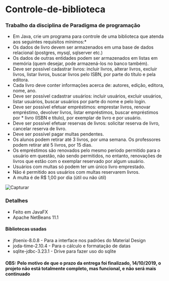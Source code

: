 # Controle-de-biblioteca
### Trabalho da disciplina de Paradigma de programação

* Em Java, crie um programa para controle de uma biblioteca que atenda aos seguintes requisitos mínimos:* 
* Os dados de livro devem ser armazenados em uma base de dados relacional (postgres, mysql, sqlserver etc.)
* Os dados de outras entidades podem ser armazenados em listas em memória (quem desejar, pode armazená-los no banco também).
* Deve ser possível cadastrar livros: incluir livros, alterar livros, excluir livros, listar livros, buscar livros pelo ISBN, por parte do título e pela editora.
* Cada livro deve conter informações acerca de: autores, edição, editora, nome, ano.
* Deve ser possível cadastrar usuários: incluir usuários, excluir usuários, listar usuários, buscar usuários por parte do nome e pelo login.
* Deve ser possível efetuar empréstimos: emprestar livros, renovar empréstimo, devolver livros, listar empréstimos, buscar empréstimos por * livro (ISBN e título), por exemplar de livro e por usuário.
* Deve ser possível efetuar reservas de livros: solicitar reserva de livro, cancelar reserva de livro.
* Deve ser possível pagar multas pendentes.
* Os alunos podem retirar até 3 livros, por uma semana. Os professores podem retirar até 5 livros, por 15 dias.
* Os empréstimos são renovados pelo mesmo período permitido para o usuário em questão, não sendo permitidos, no entanto, renovações de livros que estão com o exemplar reservado por algum usuário. 
* Usuários com multas só podem ter um único livro emprestado.
* Não é permitido aos usuários com multas reservarem livros.
* A multa é de R$ 1,00 por dia (útil ou não útil)

![Capturar](https://user-images.githubusercontent.com/9409514/66796344-bbf3a200-eedd-11e9-8788-bb86876413b4.jpg)


### Detalhes
* Feito em JavaFX
* Apache NetBeans 11.1
#### Bibliotecas usadas
* jfoenix-8.0.8  - Para a interface nos padrões do Material Design
* joda-time-2.10.4  - Para o cálculo e formatação de datas
* sqlite-jdbc-3.23.1 - Drive para fazer uso do sqlite

#### OBS: Pelo motivo de que o prazo da entrega foi finalizado, 14/10/2019, o projeto não está totalmente completo, mas funcional, e não será mais continuado 


